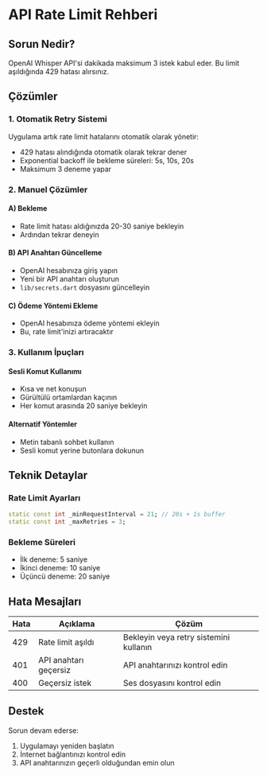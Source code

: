 # API Rate Limit Rehberi

## Sorun Nedir?

OpenAI Whisper API'si dakikada maksimum 3 istek kabul eder. Bu limit aşıldığında 429 hatası alırsınız.

## Çözümler

### 1. Otomatik Retry Sistemi
Uygulama artık rate limit hatalarını otomatik olarak yönetir:
- 429 hatası alındığında otomatik olarak tekrar dener
- Exponential backoff ile bekleme süreleri: 5s, 10s, 20s
- Maksimum 3 deneme yapar

### 2. Manuel Çözümler

#### A) Bekleme
- Rate limit hatası aldığınızda 20-30 saniye bekleyin
- Ardından tekrar deneyin

#### B) API Anahtarı Güncelleme
- OpenAI hesabınıza giriş yapın
- Yeni bir API anahtarı oluşturun
- `lib/secrets.dart` dosyasını güncelleyin

#### C) Ödeme Yöntemi Ekleme
- OpenAI hesabınıza ödeme yöntemi ekleyin
- Bu, rate limit'inizi artıracaktır

### 3. Kullanım İpuçları

#### Sesli Komut Kullanımı
- Kısa ve net konuşun
- Gürültülü ortamlardan kaçının
- Her komut arasında 20 saniye bekleyin

#### Alternatif Yöntemler
- Metin tabanlı sohbet kullanın
- Sesli komut yerine butonlara dokunun

## Teknik Detaylar

### Rate Limit Ayarları
```dart
static const int _minRequestInterval = 21; // 20s + 1s buffer
static const int _maxRetries = 3;
```

### Bekleme Süreleri
- İlk deneme: 5 saniye
- İkinci deneme: 10 saniye  
- Üçüncü deneme: 20 saniye

## Hata Mesajları

| Hata | Açıklama | Çözüm |
|------|----------|-------|
| 429 | Rate limit aşıldı | Bekleyin veya retry sistemini kullanın |
| 401 | API anahtarı geçersiz | API anahtarınızı kontrol edin |
| 400 | Geçersiz istek | Ses dosyasını kontrol edin |

## Destek

Sorun devam ederse:
1. Uygulamayı yeniden başlatın
2. İnternet bağlantınızı kontrol edin
3. API anahtarınızın geçerli olduğundan emin olun 